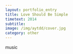 ```yaml
---
layout: portfolio_entry
title: Love Should Be Simple
timetext: 2014
subtitle: 
image: /img/aytdd/cover.jpg
category: other
---
```


music
